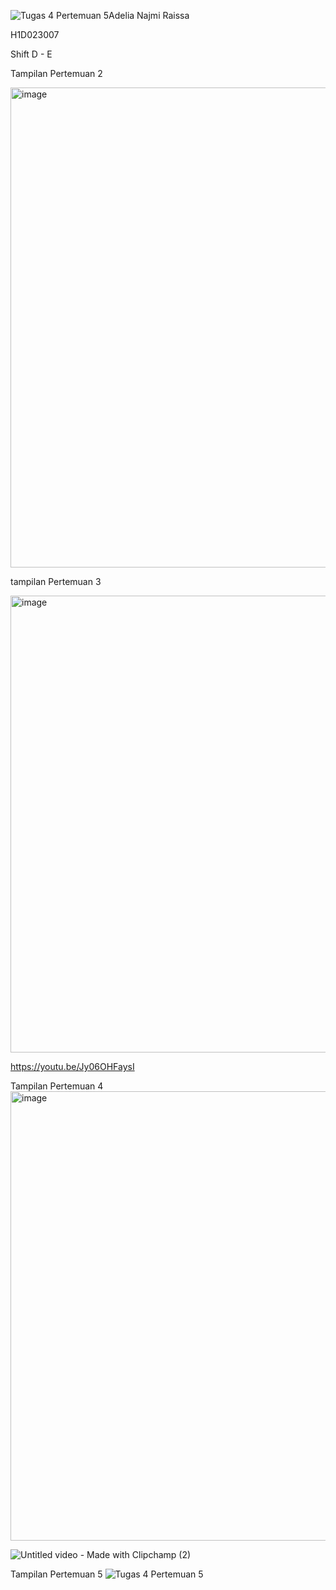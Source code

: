 ![Tugas 4 Pertemuan 5](https://github.com/user-attachments/assets/10ee4db7-7e31-4a30-b8ba-5e238b87486c)Adelia Najmi Raissa

H1D023007

Shift D - E

Tampilan Pertemuan 2 

<img width="1366" height="768" alt="image" src="https://github.com/user-attachments/assets/bc763b31-a117-4d26-8eea-1cb1bad49ddc" />


tampilan Pertemuan 3 

<img width="1366" height="731" alt="image" src="https://github.com/user-attachments/assets/ef23955b-3264-407c-9a22-8cfd99e60a0b" />


https://youtu.be/Jy06OHFaysI

Tampilan Pertemuan 4
<img width="1280" height="719" alt="image" src="https://github.com/user-attachments/assets/b72e4895-afae-4e03-a86f-4a692030a612" />

![Untitled video - Made with Clipchamp (2)](https://github.com/user-attachments/assets/96dfee1d-f231-41df-b6c0-2dd61291f516)

Tampilan Pertemuan 5
![Tugas 4 Pertemuan 5](https://github.com/user-attachments/assets/b521c072-3eb3-42f3-ae99-4a9a1cc8c85d)

